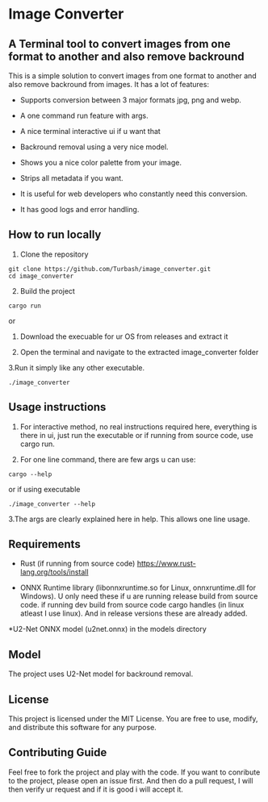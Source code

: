 # Image Converter

## A Terminal tool to convert images from one format to another and also remove backround

This is a simple solution to convert images from one format to another and also remove backround from images. It has a lot of features:

* Supports conversion between 3 major formats jpg, png and webp.

* A one command run feature with args.

* A nice terminal interactive ui if u want that

* Backround removal using a very nice model.

* Shows you a nice color palette from your image.

* Strips all metadata if you want.

* It is useful for web developers who constantly need this conversion.

* It has good logs and error handling.

## How to run locally

1. Clone the repository

``` 
git clone https://github.com/Turbash/image_converter.git
cd image_converter
 ```

2. Build the project

```
cargo run
```

or

1. Download the execuable for ur OS from releases and extract it

2. Open the terminal and navigate to the extracted image_converter folder

3.Run it simply like any other executable.

```
./image_converter
```

## Usage instructions

1. For interactive method, no real instructions required here, everything is there in ui, just run the executable or if running from source code, use cargo run.

2. For one line command, there are few args u can use:

``` 
cargo --help
```

or if using executable

```
./image_converter --help
```

3.The args are clearly explained here in help. This allows one line usage.

## Requirements 

* Rust (if running from source code) https://www.rust-lang.org/tools/install

* ONNX Runtime library (libonnxruntime.so for Linux, onnxruntime.dll for Windows). U only need these if u are running release build from source code. if running dev build from source code cargo handles (in linux atleast I use linux). And in release versions these are already added.

*U2-Net ONNX model (u2net.onnx) in the models directory

## Model

The project uses U2-Net model for backround removal.

## License

This project is licensed under the MIT License.
You are free to use, modify, and distribute this software for any purpose.

## Contributing Guide

Feel free to fork the project and play with the code. If you want to conribute to the project, please open an issue first. And then do a pull request, I will then verify ur request and if it is good i will accept it.